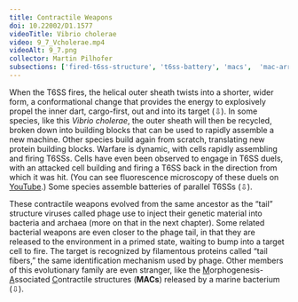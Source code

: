 ```yaml
---
title: Contractile Weapons
doi: 10.22002/D1.1577
videoTitle: Vibrio cholerae
video: 9_7_Vcholerae.mp4
videoAlt: 9_7.png
collector: Martin Pilhofer
subsections: ['fired-t6ss-structure', 't6ss-battery', 'macs',  'mac-array-structure']
---
```


When the T6SS fires, the helical outer sheath twists into a shorter, wider form, a conformational change that provides the energy to explosively propel the inner dart, cargo-first, out and into its target (⇩). In some species, like this *Vibrio cholerae*, the outer sheath will then be recycled, broken down into building blocks that can be used to rapidly assemble a new machine. Other species build again from scratch, translating new protein building blocks. Warfare is dynamic, with cells rapidly assembling and firing T6SSs. Cells have even been observed to engage in T6SS duels, with an attacked cell building and firing a T6SS back in the direction from which it was hit. (You can see fluorescence microscopy of these duels on [YouTube](https://youtu.be/nP4Ou2eoq4c).) Some species assemble batteries of parallel T6SSs (⇩).

These contractile weapons evolved from the same ancestor as the “tail” structure viruses called phage use to inject their genetic material into bacteria and archaea (more on that in the next chapter). Some related bacterial weapons are even closer to the phage tail, in that they are released to the environment in a primed state, waiting to bump into a target cell to fire. The target is recognized by filamentous proteins called “tail fibers,” the same identification mechanism used by phage. Other members of this evolutionary family are even stranger, like the <u>M</u>orphogenesis-<u>A</u>ssociated <u>C</u>ontractile structures (**MACs**) released by a marine bacterium (⇩).

